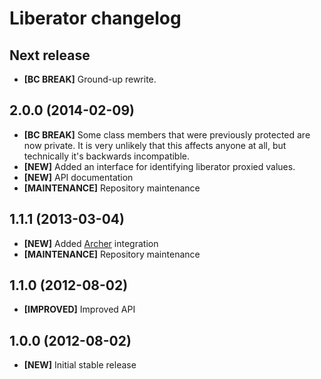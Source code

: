 # Liberator changelog

## Next release

- **[BC BREAK]** Ground-up rewrite.

## 2.0.0 (2014-02-09)

- **[BC BREAK]** Some class members that were previously protected are now
  private. It is very unlikely that this affects anyone at all, but technically
  it's backwards incompatible.
- **[NEW]** Added an interface for identifying liberator proxied values.
- **[NEW]** API documentation
- **[MAINTENANCE]** Repository maintenance

## 1.1.1 (2013-03-04)

- **[NEW]** Added [Archer] integration
- **[MAINTENANCE]** Repository maintenance

[Archer]: https://github.com/IcecaveStudios/archer

## 1.1.0 (2012-08-02)

- **[IMPROVED]** Improved API

## 1.0.0 (2012-08-02)

- **[NEW]** Initial stable release
